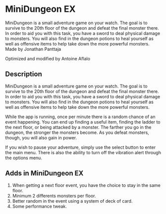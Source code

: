 MiniDungeon EX
==============

MiniDungeon is a small adventure game on your watch. The goal is to survive to the 20th floor of the dungeon and defeat the final monster there. In order to aid you with this task, you have a sword to deal physical damage to monsters. You will also find in the dungeon potions to heal yourself as well as offensive items to help take down the more powerful monsters.
Made by Jonathan Panttaja

Optimized and modified by Antoine Aflalo

Description
-----------
MiniDungeon is a small adventure game on your watch. The goal is to survive to the 20th floor of the dungeon and defeat the final monster there. In order to aid you with this task, you have a sword to deal physical damage to monsters. You will also find in the dungeon potions to heal yourself as well as offensive items to help take down the more powerful monsters.

While the app is running, once per minute there is a random chance of an event happening. You can end up finding a useful item, finding the ladder to the next floor, or being attacked by a monster. The farther you go in the dungeon, the stronger the monsters become. As you defeat monsters, though, you will also gain in power. 

If you wish to pause your adventure, simply use the select button to enter the main menu. There is also the ability to turn off the vibration alert through the options menu. 

Adds in MiniDungeon EX
----------------------
1. When getting a next floor event, you have the choice to stay in the same floor.
2. Minimum 2 differents monsters per floor.
3. Better random in the event using a system of deck of card.
4. Some performance tweak.
